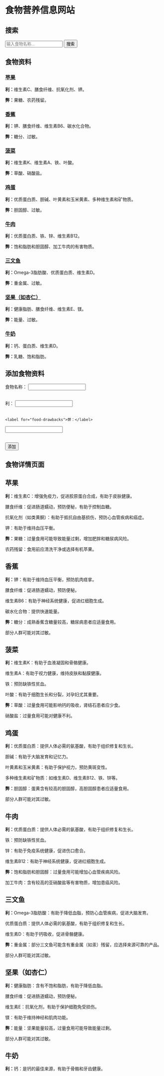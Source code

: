 # 食物营养信息网站

## 搜索

<form id="search-form">
  <input type="text" id="search-input" placeholder="输入食物名称...">
  <button type="submit">搜索</button>
</form>

<div id="search-results"></div>

## 食物资料

<div id="food-data">
  <div class="food-item" data-name="苹果">
    <h3><a href="#apple-page">苹果</a></h3>
    <p><strong>利：</strong>维生素C、膳食纤维、抗氧化剂、钾。</p>
    <p><strong>弊：</strong>果糖、农药残留。</p>
  </div>
  <div class="food-item" data-name="香蕉">
    <h3><a href="#banana-page">香蕉</a></h3>
    <p><strong>利：</strong>钾、膳食纤维、维生素B6、碳水化合物。</p>
    <p><strong>弊：</strong>糖分、过敏。</p>
  </div>
  <div class="food-item" data-name="菠菜">
    <h3><a href="#spinach-page">菠菜</a></h3>
    <p><strong>利：</strong>维生素K、维生素A、铁、叶酸。</p>
    <p><strong>弊：</strong>草酸、硝酸盐。</p>
  </div>
  <div class="food-item" data-name="鸡蛋">
    <h3><a href="#egg-page">鸡蛋</a></h3>
    <p><strong>利：</strong>优质蛋白质、胆碱、叶黄素和玉米黄素、多种维生素和矿物质。</p>
    <p><strong>弊：</strong>胆固醇、过敏。</p>
  </div>
    <div class="food-item" data-name="牛肉">
    <h3><a href="#beef-page">牛肉</a></h3>
    <p><strong>利：</strong>优质蛋白质、铁、锌、维生素B12。</p>
    <p><strong>弊：</strong>饱和脂肪和胆固醇、加工牛肉的有害物质。</p>
  </div>
    <div class="food-item" data-name="三文鱼">
    <h3><a href="#salmon-page">三文鱼</a></h3>
    <p><strong>利：</strong>Omega-3脂肪酸、优质蛋白质、维生素D。</p>
    <p><strong>弊：</strong>重金属、过敏。</p>
  </div>
    <div class="food-item" data-name="坚果">
    <h3><a href="#nut-page">坚果（如杏仁）</a></h3>
    <p><strong>利：</strong>健康脂肪、膳食纤维、维生素E、镁。</p>
    <p><strong>弊：</strong>能量、过敏。</p>
  </div>
    <div class="food-item" data-name="牛奶">
    <h3><a href="#milk-page">牛奶</a></h3>
    <p><strong>利：</strong>钙、蛋白质、维生素D。</p>
    <p><strong>弊：</strong>乳糖、饱和脂肪。</p>
  </div>
</div>

## 添加食物资料

<form id="add-food-form">
  <label for="food-name">食物名称：</label>
  <input type="text" id="food-name" required><br><br>

  <label for="food-benefits">利：</label>
  <input type="text" id="food-benefits" required><br><br>

    <label for="food-drawbacks">弊：</label>
  <input type="text" id="food-drawbacks" required><br><br>

  <button type="submit">添加</button>
</form>

## 食物详情页面

<div id="food-pages">
  <div id="apple-page" class="food-page">
    <h2>苹果</h2>
    <p><strong>利：</strong>维生素C：增强免疫力，促进胶原蛋白合成，有助于皮肤健康。</p>
    <p>膳食纤维：促进肠道蠕动，预防便秘，有助于控制血糖。</p>
    <p>抗氧化剂（如类黄酮）：有助于抵抗自由基损伤，预防心血管疾病和癌症。</p>
    <p>钾：有助于维持血压平衡。</p>
    <p><strong>弊：</strong>果糖：过量食用可能导致能量过剩，增加肥胖和糖尿病风险。</p>
    <p>农药残留：食用前应清洗干净或选择有机苹果。</p>
  </div>
  <div id="banana-page" class="food-page">
    <h2>香蕉</h2>
    <p><strong>利：</strong>钾：有助于维持血压平衡，预防肌肉痉挛。</p>
    <p>膳食纤维：促进肠道蠕动，预防便秘。</p>
    <p>维生素B6：有助于神经系统健康，促进红细胞生成。</p>
    <p>碳水化合物：提供快速能量。</p>
    <p><strong>弊：</strong>糖分：成熟香蕉含糖量较高，糖尿病患者应适量食用。</p>
    <p>部分人群可能对其过敏。</p>
  </div>
  <div id="spinach-page" class="food-page">
    <h2>菠菜</h2>
    <p><strong>利：</strong>维生素K：有助于血液凝固和骨骼健康。</p>
    <p>维生素A：有助于视力健康，维持皮肤和黏膜健康。</p>
    <p>铁：预防缺铁性贫血。</p>
    <p>叶酸：有助于细胞生长和分裂，对孕妇尤其重要。</p>
    <p><strong>弊：</strong>草酸：过量食用可能影响钙的吸收，肾结石患者应少食。</p>
    <p>硝酸盐：过量食用可能对健康不利。</p>
  </div>
    <div id="egg-page" class="food-page">
    <h2>鸡蛋</h2>
    <p><strong>利：</strong>优质蛋白质：提供人体必需的氨基酸，有助于组织修复和生长。</p>
    <p>胆碱：有助于大脑发育和记忆力。</p>
    <p>叶黄素和玉米黄素：有助于保护视力，预防黄斑变性。</p>
    <p>多种维生素和矿物质：如维生素D、维生素B12、铁、锌等。</p>
    <p><strong>弊：</strong>胆固醇：蛋黄含有较高的胆固醇，高胆固醇患者应适量食用。</p>
    <p>部分人群可能对其过敏。</p>
  </div>
    <div id="beef-page" class="food-page">
    <h2>牛肉</h2>
    <p><strong>利：</strong>优质蛋白质：提供人体必需的氨基酸，有助于组织修复和生长。</p>
    <p>铁：预防缺铁性贫血。</p>
    <p>锌：有助于免疫系统健康，促进伤口愈合。</p>
    <p>维生素B12：有助于神经系统健康，促进红细胞生成。</p>
    <p><strong>弊：</strong>饱和脂肪和胆固醇：过量食用可能增加心血管疾病风险。</p>
    <p>加工牛肉：含有较高的亚硝酸盐等有害物质，增加患癌风险。</p>
  </div>
    <div id="salmon-page" class="food-page">
    <h2>三文鱼</h2>
    <p><strong>利：</strong>Omega-3脂肪酸：有助于降低血脂，预防心血管疾病，促进大脑发育。</p>
    <p>优质蛋白质：提供人体必需的氨基酸，有助于组织修复和生长。</p>
    <p>维生素D：有助于钙吸收，促进骨骼健康。</p>
    <p><strong>弊：</strong>重金属：部分三文鱼可能含有重金属（如汞）残留，应选择来源可靠的产品。</p>
    <p>部分人群可能对其过敏。</p>
  </div>
    <div id="nut-page" class="food-page">
    <h2>坚果（如杏仁）</h2>
    <p><strong>利：</strong>健康脂肪：含有不饱和脂肪，有助于降低血脂。</p>
    <p>膳食纤维：促进肠道蠕动，预防便秘。</p>
    <p>维生素E：抗氧化剂，有助于保护细胞免受损伤。</p>
    <p>镁：有助于维持神经和肌肉功能。</p>
    <p><strong>弊：</strong>能量：坚果能量较高，过量食用可能导致能量过剩。</p>
    <p>部分人群可能对其过敏。</p>
  </div>
    <div id="milk-page" class="food-page">
    <h2>牛奶</h2>
    <p><strong>利：</strong>钙：是钙的最佳来源，有助于骨骼和牙齿健康。</p>
